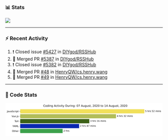 ### :bar_chart: Stats

<a href="#">
  <img align="center" src="https://github-readme-stats.vercel.app/api?username=henryqw&count_private=true&show_icons=true" />
</a>
<!-- <a href="#">
  <img align="center" src="https://github-readme-stats-git-master.henryqw.vercel.app/api/top-langs/?username=HenryQW&layout=compact" />
</a> -->

---

### :zap: Recent Activity

<!--START_SECTION:activity-->

1. ❗️ Closed issue [#5427](https://github.com//DIYgod/RSSHub/issues/5427) in [DIYgod/RSSHub](https://github.com//DIYgod/RSSHub)
2. 🎉 Merged PR [#5387](https://github.com//DIYgod/RSSHub/pull/5387) in [DIYgod/RSSHub](https://github.com//DIYgod/RSSHub)
3. ❗️ Closed issue [#5382](https://github.com//DIYgod/RSSHub/issues/5382) in [DIYgod/RSSHub](https://github.com//DIYgod/RSSHub)
4. 🎉 Merged PR [#48](https://github.com//HenryQW/cs.henry.wang/pull/48) in [HenryQW/cs.henry.wang](https://github.com//HenryQW/cs.henry.wang)
5. 🎉 Merged PR [#49](https://github.com//HenryQW/cs.henry.wang/pull/49) in [HenryQW/cs.henry.wang](https://github.com//HenryQW/cs.henry.wang)
<!--END_SECTION:activity-->

---

### :calendar: Code Stats

![WakaTime](https://github.com/HenryQW/HenryQW/blob/master/images/stat.svg)
